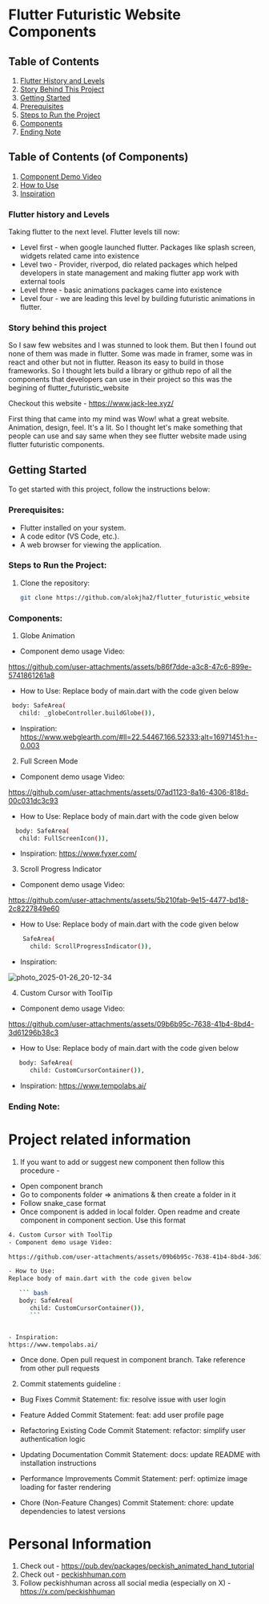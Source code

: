 # Flutter Futuristic Website Components

## Table of Contents

1. [Flutter History and Levels](#flutter-history-and-levels)
2. [Story Behind This Project](#story-behind-this-project)
3. [Getting Started](#getting-started)
4. [Prerequisites](#prerequisites)
5. [Steps to Run the Project](#steps-to-run-the-project)
6. [Components](#components)
7. [Ending Note](#ending-note)

## Table of Contents (of Components)
1. [Component Demo Video]()
2. [How to Use]()
3. [Inspiration]()

### Flutter history and Levels 
Taking flutter to the next level. Flutter levels till now: 
- Level first - when google launched flutter. Packages like splash screen, widgets related came into existence
- Level two - Provider, riverpod, dio related packages which helped developers in state management and making flutter app work with external tools 
- Level three - basic animations packages came into existence
- Level four - we are leading this level by building futuristic animations in flutter. 



### Story behind this project 
So I saw few websites and I was stunned to look them. But then I found out none of them was made in flutter. 
Some was made in framer, some was in react and other but not in flutter. Reason its easy to build in those frameworks. 
So I thought lets build a library or github repo of all the components that developers can use in their project so this was the begining of flutter_futuristic_website

Checkout this website - https://www.jack-lee.xyz/

First thing that came into my mind was Wow! what a great website. Animation, design, feel. It's a lit. So I thought let's make something that people can use and say same when they see flutter website made using flutter futuristic components. 



## Getting Started

To get started with this project, follow the instructions below:


### Prerequisites:
- Flutter installed on your system.
- A code editor (VS Code, etc.).
- A web browser for viewing the application.

### Steps to Run the Project:

1. Clone the repository:
   ```bash
   git clone https://github.com/alokjha2/flutter_futuristic_website


### Components:


1. Globe Animation
- Component demo usage Video:

https://github.com/user-attachments/assets/b86f7dde-a3c8-47c6-899e-5741861261a8

- How to Use: 
Replace body of main.dart with the code given below

```bash
 body: SafeArea(
   child: _globeController.buildGlobe()),
```

- Inspiration: 
https://www.webglearth.com/#ll=22.54467,166.52333;alt=16971451;h=-0.003


2. Full Screen Mode
- Component demo usage Video:

https://github.com/user-attachments/assets/07ad1123-8a16-4306-818d-00c031dc3c93

- How to Use: 
Replace body of main.dart with the code given below 

```bash
  body: SafeArea(
   child: FullScreenIcon()),
```

- Inspiration: 
https://www.fyxer.com/

3. Scroll Progress Indicator
- Component demo usage Video:

https://github.com/user-attachments/assets/5b210fab-9e15-4477-bd18-2c8227849e60

- How to Use: 
Replace body of main.dart with the code given below 

```bash
    SafeArea(
      child: ScrollProgressIndicator()),
```

- Inspiration: 

![photo_2025-01-26_20-12-34](https://github.com/user-attachments/assets/0e245b2a-bf6b-487b-81ef-0d635d1dc847)


4. Custom Cursor with ToolTip
- Component demo usage Video:

https://github.com/user-attachments/assets/09b6b95c-7638-41b4-8bd4-3d61296b38c3

- How to Use: 
Replace body of main.dart with the code given below 

```bash
   body: SafeArea(
      child: CustomCursorContainer()),
```

- Inspiration: 
https://www.tempolabs.ai/



### Ending Note:

# Project related information
1. If you want to add or suggest new component then follow this procedure - 
- Open component branch 
- Go to components folder => animations & then create a folder in it
- Follow snake_case format
- Once component is added in local folder. Open readme and create component in component section. Use this format

``` bash
4. Custom Cursor with ToolTip
- Component demo usage Video:

https://github.com/user-attachments/assets/09b6b95c-7638-41b4-8bd4-3d61296b38c3

- How to Use: 
Replace body of main.dart with the code given below 

   ``` bash
   body: SafeArea(
      child: CustomCursorContainer()),
      ```


- Inspiration: 
https://www.tempolabs.ai/

```
- Once done. Open pull request in component branch. Take reference from other pull requests

2. Commit statements guideline : 
- Bug Fixes
Commit Statement: fix: resolve issue with user login

- Feature Added
Commit Statement: feat: add user profile page

- Refactoring Existing Code
Commit Statement: refactor: simplify user authentication logic

- Updating Documentation
Commit Statement: docs: update README with installation instructions

- Performance Improvements
Commit Statement: perf: optimize image loading for faster rendering

- Chore (Non-Feature Changes)
Commit Statement: chore: update dependencies to latest versions


# Personal Information
1. Check out - https://pub.dev/packages/peckish_animated_hand_tutorial  
2. Check out - [peckishhuman.com](https://peckishhuman.com/)
3. Follow peckishhuman across all social media (especially on X) - https://x.com/peckishhuman















